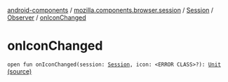 [android-components](../../../index.md) / [mozilla.components.browser.session](../../index.md) / [Session](../index.md) / [Observer](index.md) / [onIconChanged](./on-icon-changed.md)

# onIconChanged

`open fun onIconChanged(session: `[`Session`](../index.md)`, icon: <ERROR CLASS>?): `[`Unit`](https://kotlinlang.org/api/latest/jvm/stdlib/kotlin/-unit/index.html) [(source)](https://github.com/mozilla-mobile/android-components/blob/master/components/browser/session/src/main/java/mozilla/components/browser/session/Session.kt#L107)